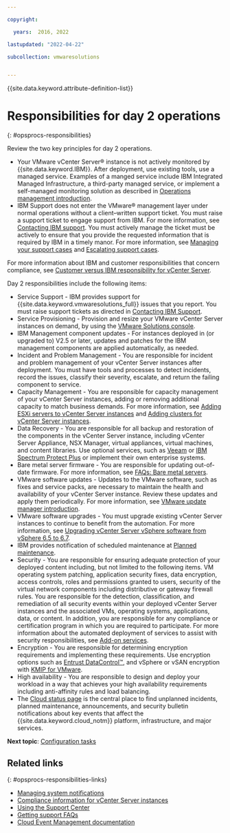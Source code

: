 ```yaml
---

copyright:

  years:  2016, 2022

lastupdated: "2022-04-22"

subcollection: vmwaresolutions


---
```


{{site.data.keyword.attribute-definition-list}}

# Responsibilities for day 2 operations
{: #opsprocs-responsibilities}

Review the two key principles for day 2 operations.

* Your VMware vCenter Server® instance is not actively monitored by {{site.data.keyword.IBM}}. After deployment, use existing tools, use a managed service. Examples of a manged service include IBM Integrated Managed Infrastructure, a third-party managed service, or implement a self-managed monitoring solution as described in [Operations management introduction](/docs/vmwaresolutions?topic=vmwaresolutions-opsmgmt-intro).
* IBM Support does not enter the VMware® management layer under normal operations without a client–written support ticket. You must raise a support ticket to engage support from IBM. For more information, see [Contacting IBM support](/docs/vmwaresolutions?topic=vmwaresolutions-trbl_support). You must actively manage the ticket must be actively to ensure that you provide the requested information that is required by IBM in a timely manor. For more information, see [Managing your support cases](/docs/get-support?topic=get-support-managing-support-cases) and [Escalating support cases](/docs/get-support?topic=get-support-escalation).

For more information about IBM and customer responsibilities that concern compliance, see [Customer versus IBM responsibility for vCenter Server](/docs/vmwaresolutions?topic=vmwaresolutions-vc_compl_info#vc_compl_info-responsibility).

Day 2 responsibilities include the following items:

* Service Support - IBM provides support for {{site.data.keyword.vmwaresolutions_full}} issues that you report. You must raise support tickets as directed in [Contacting IBM Support](/docs/vmwaresolutions?topic=vmwaresolutions-trbl_support).
* Service Provisioning - Provision and resize your VMware vCenter Server instances on demand, by using the [VMware Solutions console](https://cloud.ibm.com/infrastructure/vmware-solutions/console).
* IBM Management component updates - For instances deployed in (or upgraded to) V2.5 or later, updates and patches for the IBM management components are applied automatically, as needed.
* Incident and Problem Management - You are responsible for incident and problem management of your vCenter Server instances after deployment. You must have tools and processes to detect incidents, record the issues, classify their severity, escalate, and return the failing component to service.
* Capacity Management - You are responsible for capacity management of your vCenter Server instances, adding or removing additional capacity to match business demands. For more information, see [Adding ESXi servers to vCenter Server instances](/docs/vmwaresolutions?topic=vmwaresolutions-vc_addingservers) and [Adding clusters for vCenter Server instances](/docs/vmwaresolutions?topic=vmwaresolutions-vc_addingclusters).
* Data Recovery - You are responsible for all backup and restoration of the components in the vCenter Server instance, including vCenter Server Appliance, NSX Manager, virtual appliances, virtual machines, and content libraries. Use optional services, such as [Veeam](/docs/vmwaresolutions?topic=vmwaresolutions-veeam_considerations) or [IBM Spectrum Protect Plus](/docs/vmwaresolutions?topic=vmwaresolutions-spp_considerations) or implement their own enterprise systems.
* Bare metal server firmware - You are responsible for updating out-of-date firmware. For more information, see [FAQs: Bare metal servers](/docs/bare-metal?topic=bare-metal-bm-faq#what-if-my-bare-metal-server-has-out-of-date-firmware-).
* VMware software updates - Updates to the VMware software, such as fixes and service packs, are necessary to maintain the health and availability of your vCenter Server instance. Review these updates and apply them periodically. For more information, see [VMware update manager introduction](/docs/vmwaresolutions?topic=vmwaresolutions-vum-intro).
* VMware software upgrades - You must upgrade existing vCenter Server instances to continue to benefit from the automation. For more information, see [Upgrading vCenter Server vSphere software from vSphere 6.5 to 6.7](/docs/vmwaresolutions?topic=vmwaresolutions-vc_vsphere_upgrade).
* IBM provides notification of scheduled maintenance at [Planned maintenance](https://cloud.ibm.com/status?selected=maintenance).
* Security - You are responsible for ensuring adequate protection of your deployed content including, but not limited to the following items. VM operating system patching, application security fixes, data encryption, access controls, roles and permissions granted to users, security of the virtual network components including distributive or gateway firewall rules. You are responsible for the detection, classification, and remediation of all security events within your deployed vCenter Server instances and the associated VMs, operating systems, applications, data, or content. In addition, you are responsible for any compliance or certification program in which you are required to participate. For more information about the automated deployment of services to assist with security responsibilities, see [Add-on services](/docs/vmwaresolutions?topic=vmwaresolutions-getting-started#getting-started-add-on-services).
* Encryption - You are responsible for determining encryption requirements and implementing these requirements. Use encryption options such as [Entrust DataControl™](/docs/vmwaresolutions?topic=vmwaresolutions-htdc_considerations), and vSphere or vSAN encryption with [KMIP for VMware](/docs/vmwaresolutions?topic=vmwaresolutions-kmip_standalone_considerations).
* High availability - You are responsible to design and deploy your workload in a way that achieves your high availability requirements including anti-affinity rules and load balancing.
* The [Cloud status page](/docs/get-support?topic=get-support-viewing-cloud-status) is the central place to find unplanned incidents, planned maintenance, announcements, and security bulletin notifications about key events that affect the {{site.data.keyword.cloud_notm}} platform, infrastructure, and major services.

**Next topic**: [Configuration tasks](/docs/vmwaresolutions?topic=vmwaresolutions-opsprocs-configure)

## Related links
{: #opsprocs-responsibilities-links}

* [Managing system notifications](/docs/vmwaresolutions?topic=vmwaresolutions-notifications)
* [Compliance information for vCenter Server instances](/docs/vmwaresolutions?topic=vmwaresolutions-vc_compl_info)
* [Using the Support Center](/docs/get-support?topic=get-support-using-avatar)
* [Getting support FAQs](/docs/get-support?topic=get-support-get-supportfaq)
* [Cloud Event Management documentation](https://www.ibm.com/docs/en/cem)
